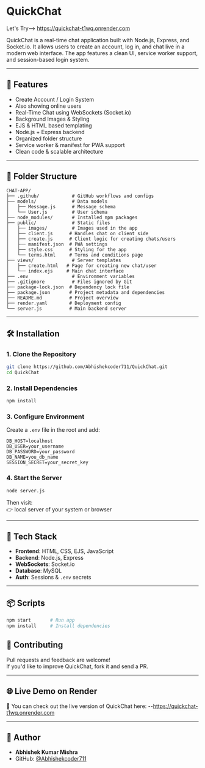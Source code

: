 # QuickChat 
Let's Try--> https://quickchat-t1wq.onrender.com

QuickChat is a real-time chat application built with Node.js, Express, and Socket.io. It allows users to create an account, log in, and chat live in a modern web interface. The app features a clean UI, service worker support, and session-based login system.

---

## 🚀 Features

- Create Account / Login System
- Also showing online users
- Real-Time Chat using WebSockets (Socket.io)
- Background Images & Styling
- EJS & HTML based templating
- Node.js + Express backend
- Organized folder structure
- Service worker & manifest for PWA support
- Clean code & scalable architecture

---

## 📁 Folder Structure

```
CHAT-APP/
├── .github/            # GitHub workflows and configs
├── models/             # Data models
│   ├── Message.js      # Message schema
│   └── User.js         # User schema
├── node_modules/       # Installed npm packages
├── public/             # Static files
│   ├── images/         # Images used in the app
│   ├── client.js      # Handles chat on client side
│   ├── create.js      # Client logic for creating chats/users
│   ├── manifest.json  # PWA settings
│   ├── style.css      # Styling for the app
│   └── terms.html     # Terms and conditions page
├── views/              # Server templates
│   ├── create.html   # Page for creating new chat/user
│   └── index.ejs     # Main chat interface
├── .env                # Environment variables
├── .gitignore          # Files ignored by Git
├── package-lock.json  # Dependency lock file
├── package.json       # Project metadata and dependencies
├── README.md          # Project overview
├── render.yaml        # Deployment config
└── server.js          # Main backend server
```

---

## 🛠️ Installation

### 1. Clone the Repository

```bash
git clone https://github.com/Abhishekcoder711/QuickChat.git
cd QuickChat
```

### 2. Install Dependencies

```bash
npm install
```

### 3. Configure Environment

Create a `.env` file in the root and add:

```env
DB_HOST=localhost
DB_USER=your_username
DB_PASSWORD=your_password
DB_NAME=you_db_name
SESSION_SECRET=your_secret_key
```

### 4. Start the Server

```bash
node server.js
```

Then visit:  
👉 local server of your system or browser

---

## 🧪 Tech Stack

- **Frontend**: HTML, CSS, EJS, JavaScript
- **Backend**: Node.js, Express
- **WebSockets**: Socket.io
- **Database**: MySQL 
- **Auth**: Sessions & `.env` secrets

---

## 📦 Scripts

```bash
npm start       # Run app
npm install     # Install dependencies
```


## 🙌 Contributing

Pull requests and feedback are welcome!  
If you'd like to improve QuickChat, fork it and send a PR.

---

## 🌐 Live Demo on Render

🚧 You can check out the live version of QuickChat here: 
--https://quickchat-t1wq.onrender.com

---

## 👤 Author

- **Abhishek Kumar Mishra**
- GitHub: [@Abhishekcoder711](https://github.com/Abhishekcoder711)
